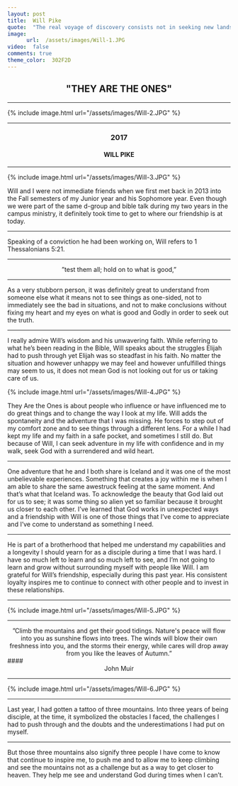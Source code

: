 ```yaml
---
layout: post
title:  Will Pike
quote:  "The real voyage of discovery consists not in seeking new landscapes, but in having new eyes."
image:
      url:  /assets/images/Will-1.JPG
video:  false
comments: true
theme_color:  302F2D
---
```


## <center>"THEY ARE THE ONES"</center>

***

{% include image.html url="/assets/images/Will-2.JPG" %}

***

### <center>2017</center>

#### <center>WILL PIKE</center>

***

{% include image.html url="/assets/images/Will-3.JPG" %}

Will and I were not immediate friends when we first met back in 2013 into the Fall semesters of my Junior year and his Sophomore year. Even though we were part of the same d-group and bible talk during my two years in the campus ministry, it definitely took time to get to where our friendship is at today.

***

Speaking of a conviction he had been working on, Will refers to 1 Thessalonians 5:21.

***

<center>”test them all; hold on to what is good,”</center>

***

As a very stubborn person, it was definitely great to understand from someone else what it means not to see things as one-sided, not to immediately see the bad in situations, and not to make conclusions without fixing my heart and my eyes on what is good and Godly in order to seek out the truth.

***

I really admire Will’s wisdom and his unwavering faith. While referring to what he’s been reading in the Bible, Will speaks about the struggles Elijah had to push through yet Elijah was so steadfast in his faith. No matter the situation and however unhappy we may feel and however unfulfilled things may seem to us, it does not mean God is not looking out for us or taking care of us.

{% include image.html url="/assets/images/Will-4.JPG" %}

They Are the Ones is about people who influence or have influenced me to do great things and to change the way I look at my life. Will adds the spontaneity and the adventure that I was missing. He forces to step out of my comfort zone and to see things through a different lens. For a while I had kept my life and my faith in a safe pocket, and sometimes I still do. But because of Will, I can seek adventure in my life with confidence and in my walk, seek God with a surrendered and wild heart.

***

One adventure that he and I both share is Iceland and it was one of the most unbelievable experiences. Something that creates a joy within me is when I am able to share the same awestruck feeling at the same moment. And that’s what that Iceland was. To acknowledge the beauty that God laid out for us to see; it was some thing so alien yet so familiar because it brought us closer to each other. I’ve learned that God works in unexpected ways and a friendship with Will is one of those things that I’ve come to appreciate and I’ve come to understand as something I need.

***

He is part of a brotherhood that helped me understand my capabilities and a longevity I should yearn for as a disciple during a time that I was hard. I have so much left to learn and so much left to see, and I’m not going to learn and grow without surrounding myself with people like Will. I am grateful for Will’s friendship, especially during this past year. His consistent loyalty inspires me to continue to connect with other people and to invest in these relationships.

***

{% include image.html url="/assets/images/Will-5.JPG" %}

***

<center>”Climb the mountains and get their good tidings. Nature's peace will flow into you as sunshine flows into trees. The winds will blow their own freshness into you, and the storms their energy, while cares will drop away from you like the leaves of Autumn.”</center>
#### <center>John Muir</center>

***

{% include image.html url="/assets/images/Will-6.JPG" %}


***

Last year, I had gotten a tattoo of three mountains. Into three years of being disciple, at the time, it symbolized the obstacles I faced, the challenges I had to push through and the doubts and the underestimations I had put on myself. 

***

But those three mountains also signify three people I have come to know that continue to inspire me, to push me and to allow me to keep climbing and see the mountains not as a challenge but as a way to get closer to heaven. They help me see and understand God during times when I can’t.
